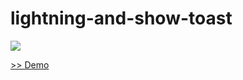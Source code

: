 # lightning-and-show-toast
<img src="http://cdn-ak.f.st-hatena.com/images/fotolife/t/tyoshikawa1106/20150313/20150313021224.png" />

<a href="https://www.youtube.com/watch?v=UilQfVG9NTs" target="_blank">>> Demo</a>

